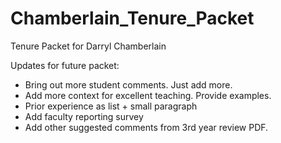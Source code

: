 # Chamberlain_Tenure_Packet
 Tenure Packet for Darryl Chamberlain

Updates for future packet:
- Bring out more student comments. Just add more.
- Add more context for excellent teaching. Provide examples.
- Prior experience as list + small paragraph
- Add faculty reporting survey
- Add other suggested comments from 3rd year review PDF.